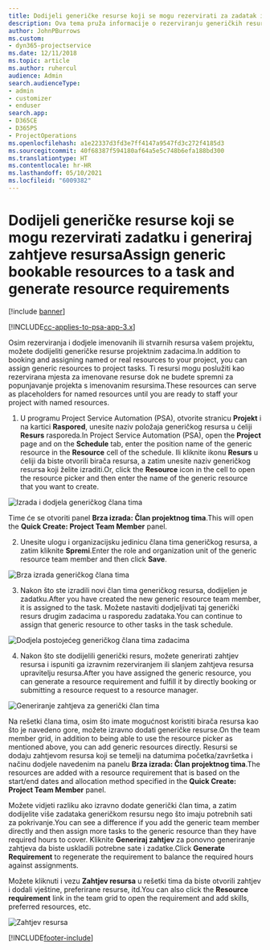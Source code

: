 ```yaml
---
title: Dodijeli generičke resurse koji se mogu rezervirati za zadatak i projektni tim
description: Ova tema pruža informacije o rezerviranju generičkih resursa za zadatke i projektne timove.
author: JohnPBurrows
ms.custom:
- dyn365-projectservice
ms.date: 12/11/2018
ms.topic: article
ms.author: ruhercul
audience: Admin
search.audienceType:
- admin
- customizer
- enduser
search.app:
- D365CE
- D365PS
- ProjectOperations
ms.openlocfilehash: a1e22337d3fd3e7ff4147a9547fd3c272f4185d3
ms.sourcegitcommit: 40f68387f594180af64a5e5c748b6efa188bd300
ms.translationtype: HT
ms.contentlocale: hr-HR
ms.lasthandoff: 05/10/2021
ms.locfileid: "6009382"
---
```

# <a name="assign-generic-bookable-resources-to-a-task-and-generate-resource-requirements"></a><span data-ttu-id="629fa-103">Dodijeli generičke resurse koji se mogu rezervirati zadatku i generiraj zahtjeve resursa</span><span class="sxs-lookup"><span data-stu-id="629fa-103">Assign generic bookable resources to a task and generate resource requirements</span></span> 

[!include [banner](../includes/psa-now-project-operations.md)]

[!INCLUDE[cc-applies-to-psa-app-3.x](../includes/cc-applies-to-psa-app-3x.md)]

<span data-ttu-id="629fa-104">Osim rezerviranja i dodjele imenovanih ili stvarnih resursa vašem projektu, možete dodijeliti generičke resurse projektnim zadacima.</span><span class="sxs-lookup"><span data-stu-id="629fa-104">In addition to booking and assigning named or real resources to your project, you can assign generic resources to project tasks.</span></span> <span data-ttu-id="629fa-105">Ti resursi mogu poslužiti kao rezervirana mjesta za imenovane resurse dok ne budete spremni za popunjavanje projekta s imenovanim resursima.</span><span class="sxs-lookup"><span data-stu-id="629fa-105">These resources can serve as placeholders for named resources until you are ready to staff your project with named resources.</span></span> 

1. <span data-ttu-id="629fa-106">U programu Project Service Automation (PSA), otvorite stranicu **Projekt** i na kartici **Raspored**, unesite naziv položaja generičkog resursa u ćeliji **Resurs** rasporeda.</span><span class="sxs-lookup"><span data-stu-id="629fa-106">In Project Service Automation (PSA), open the **Project** page and on the **Schedule** tab, enter the position name of the generic resource in the **Resource** cell of the schedule.</span></span> <span data-ttu-id="629fa-107">Ili kliknite ikonu **Resurs** u ćeliji da biste otvorili birača resursa, a zatim unesite naziv generičkog resursa koji želite izraditi.</span><span class="sxs-lookup"><span data-stu-id="629fa-107">Or, click the **Resource** icon in the cell to open the resource picker and then enter the name of the generic resource that you want to create.</span></span>

![Izrada i dodjela generičkog člana tima](media/RM-how-to-9.png)

<span data-ttu-id="629fa-109">Time će se otvoriti panel **Brza izrada: Član projektnog tima**.</span><span class="sxs-lookup"><span data-stu-id="629fa-109">This will open the **Quick Create: Project Team Member** panel.</span></span> 

2. <span data-ttu-id="629fa-110">Unesite ulogu i organizacijsku jedinicu člana tima generičkog resursa, a zatim kliknite **Spremi**.</span><span class="sxs-lookup"><span data-stu-id="629fa-110">Enter the role and organization unit of the generic resource team member and then click **Save**.</span></span>

![Brza izrada generičkog člana tima](media/RM-how-to-10.png)

3. <span data-ttu-id="629fa-112">Nakon što ste izradili novi član tima generičkog resursa, dodijeljen je zadatku.</span><span class="sxs-lookup"><span data-stu-id="629fa-112">After you have created the new generic resource team member, it is assigned to the task.</span></span> <span data-ttu-id="629fa-113">Možete nastaviti dodjeljivati taj generički resurs drugim zadacima u rasporedu zadataka.</span><span class="sxs-lookup"><span data-stu-id="629fa-113">You can continue to assign that generic resource to other tasks in the task schedule.</span></span>

![Dodjela postojećeg generičkog člana tima zadacima](media/RM-how-to-11.png)

4. <span data-ttu-id="629fa-115">Nakon što ste dodijelili generički resurs, možete generirati zahtjev resursa i ispuniti ga izravnim rezerviranjem ili slanjem zahtjeva resursa upravitelju resursa.</span><span class="sxs-lookup"><span data-stu-id="629fa-115">After you have assigned the generic resource, you can generate a resource requirement and fulfill it by directly booking or submitting a resource request to a resource manager.</span></span>

![Generiranje zahtjeva za generički član tima](media/RM-how-to-12.png)

<span data-ttu-id="629fa-117">Na rešetki člana tima, osim što imate mogućnost koristiti birača resursa kao što je navedeno gore, možete izravno dodati generičke resurse.</span><span class="sxs-lookup"><span data-stu-id="629fa-117">On the team member grid, in addition to being able to use the resource picker as mentioned above, you can add generic resources directly.</span></span> <span data-ttu-id="629fa-118">Resursi se dodaju zahtjevom resursa koji se temelji na datumima početka/završetka i načinu dodjele navedenim na panelu **Brza izrada: Član projektnog tima**.</span><span class="sxs-lookup"><span data-stu-id="629fa-118">The resources are added with a resource requirement that is based on the start/end dates and allocation method specified in the **Quick Create: Project Team Member** panel.</span></span>

<span data-ttu-id="629fa-119">Možete vidjeti razliku ako izravno dodate generički član tima, a zatim dodijelite više zadataka generičkom resursu nego što imaju potrebnih sati za pokrivanje.</span><span class="sxs-lookup"><span data-stu-id="629fa-119">You can see a difference if you add the generic team member directly and then assign more tasks to the generic resource than they have required hours to cover.</span></span> <span data-ttu-id="629fa-120">Kliknite **Generiraj zahtjev** za ponovno generiranje zahtjeva da biste uskladili potrebne sate i zadatke.</span><span class="sxs-lookup"><span data-stu-id="629fa-120">Click **Generate Requirement** to regenerate the requirement to balance the required hours against assignments.</span></span>

<span data-ttu-id="629fa-121">Možete kliknuti i vezu **Zahtjev resursa** u rešetki tima da biste otvorili zahtjev i dodali vještine, preferirane resurse, itd.</span><span class="sxs-lookup"><span data-stu-id="629fa-121">You can also click the **Resource requirement** link in the team grid to open the requirement and add skills, preferred resources, etc.</span></span>

![Zahtjev resursa](media/RM-how-to-13.png)



[!INCLUDE[footer-include](../includes/footer-banner.md)]